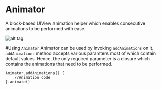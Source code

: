 # Animator
A block-based UIView animation helper which enables consecutive animations to be performed with ease.

![alt tag](https://raw.githubusercontent.com/vishalvshekkar/Animator/master/AnimatorDemoExample.gif)

#Using `Animator`
Animator can be used by invoking `addAnimations` on it. `addAnimations` method accepts various paramters most of which contain default values. Hence, the only required parameter is a closure which contains the animations that need to be performed.

```
Animator.addAnimations() {
    //Animation code
}.animate()
```
